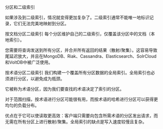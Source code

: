 分区和二级索引

如果涉及到二级索引，情况就变得更加复杂了。二级索引通常不能唯一地标识记录，它们无法完美地映射到分区。

按文档分区二级索引
每个分区维护自己的二级索引，仅覆盖该分区中的文档（本地索引）。

您需要将查询发送到所有分区，并合并所有返回的结果（散射/聚集）。这容易导致尾延迟放大，并且在MongoDB、Riak、Cassandra、Elasticsearch、SolrCloud和VoltDB中被广泛使用。

按术语分区二级索引
我们构建一个覆盖所有分区数据的全局索引。全局索引也必须进行分区，以避免成为瓶颈。

它被称为术语分区，因为我们要查找的术语决定了索引的分区。

对于范围扫描，按术语进行分区可能很有用，而按术语的哈希进行分区可以获得更均匀的负载分布。

优点在于它可以使读取更高效：客户端只需要向包含所需术语的分区发出请求，而无需在所有分区上进行散射/聚集。全局索引的缺点是写入速度较慢且复杂。

